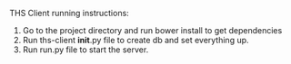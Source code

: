 THS Client running instructions:

1. Go to the project directory and run bower install to get dependencies
2. Run ths-client __init__.py file to create db and set everything up.
3. Run run.py file to start the server.